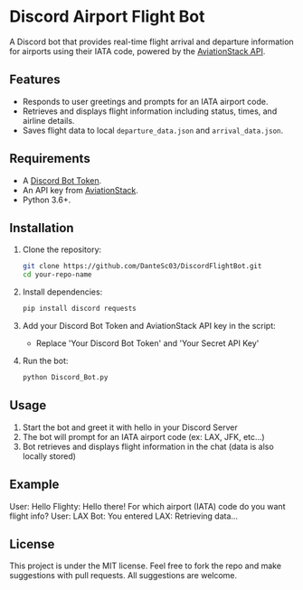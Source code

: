 # Discord Airport Flight Bot

A Discord bot that provides real-time flight arrival and departure information for airports using their IATA code, powered by the [AviationStack API](https://aviationstack.com/).

## Features
- Responds to user greetings and prompts for an IATA airport code.
- Retrieves and displays flight information including status, times, and airline details.
- Saves flight data to local `departure_data.json` and `arrival_data.json`.

## Requirements
- A [Discord Bot Token](https://discord.com/developers/applications).
- An API key from [AviationStack](https://aviationstack.com/).
- Python 3.6+.

## Installation
1. Clone the repository:
   ```bash
   git clone https://github.com/DanteSc03/DiscordFlightBot.git
   cd your-repo-name

2. Install dependencies:
    ```bash
    pip install discord requests

3. Add your Discord Bot Token and AviationStack API key in the script:
    - Replace 'Your Discord Bot Token' and 'Your Secret API Key'

4. Run the bot:
    ```bash 
    python Discord_Bot.py

## Usage
1. Start the bot and greet it with hello in your Discord Server
2. The bot will prompt for an IATA airport code (ex: LAX, JFK, etc...)
3. Bot retrieves and displays flight information in the chat (data is also locally stored)

## Example
User: Hello
Flighty: Hello there! For which airport (IATA) code do you want flight info?
User: LAX
Bot: You entered LAX: Retrieving data...

## License
This project is under the MIT license. Feel free to fork the repo and make suggestions with pull requests. All suggestions are welcome.
